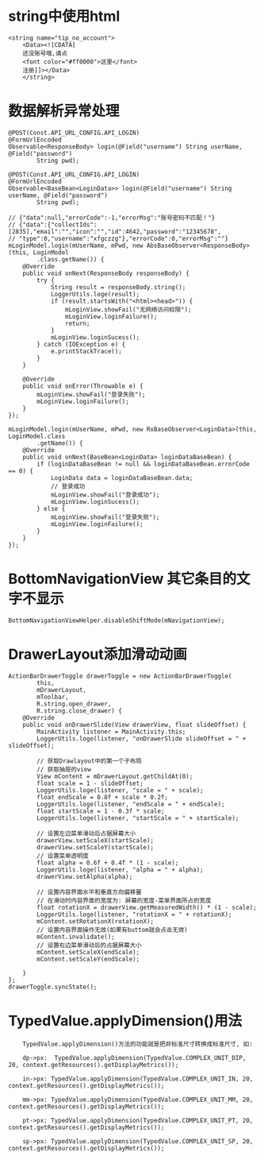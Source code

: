 # string中使用html

    <string name="tip_no_account">
        <Data><![CDATA[
        还没账号哦,请点
        <font color="#ff0000">这里</font>
        注册]]></Data>
        </string>
        
# 数据解析异常处理

    @POST(Const.API_URL_CONFIG.API_LOGIN)
    @FormUrlEncoded
    Observable<ResponseBody> login(@Field("username") String userName, @Field("password")
            String pwd);
            
    @POST(Const.API_URL_CONFIG.API_LOGIN)
    @FormUrlEncoded
    Observable<BaseBean<LoginData>> login(@Field("username") String userName, @Field("password")
            String pwd);
    
    // {"data":null,"errorCode":-1,"errorMsg":"账号密码不匹配！"}
    // {"data":{"collectIds":[2835],"email":"","icon":"","id":4642,"password":"12345678",
    // "type":0,"username":"xfgczzg"},"errorCode":0,"errorMsg":""}
    mLoginModel.login(mUserName, mPwd, new AbsBaseObserver<ResponseBody>(this, LoginModel
            .class.getName()) {
        @Override
        public void onNext(ResponseBody responseBody) {
            try {
                String result = responseBody.string();
                LoggerUtils.loge(result);
                if (result.startsWith("<html><head>")) {
                    mLoginView.showFail("无网络访问权限");
                    mLoginView.loginFailure();
                    return;
                }
                mLoginView.loginSucess();
            } catch (IOException e) {
                e.printStackTrace();
            }
        }
    
        @Override
        public void onError(Throwable e) {
            mLoginView.showFail("登录失败");
            mLoginView.loginFailure();
        }
    });
    
    mLoginModel.login(mUserName, mPwd, new RxBaseObserver<LoginData>(this, LoginModel.class
            .getName()) {
        @Override
        public void onNext(BaseBean<LoginData> loginDataBaseBean) {
            if (loginDataBaseBean != null && loginDataBaseBean.errorCode == 0) {
                LoginData data = loginDataBaseBean.data;
                // 登录成功
                mLoginView.showFail("登录成功");
                mLoginView.loginSucess();
            } else {
                mLoginView.showFail("登录失败");
                mLoginView.loginFailure();
            }
        }
    });        
    
#  BottomNavigationView 其它条目的文字不显示
    BottomNavigationViewHelper.disableShiftMode(mNavigationView);


# DrawerLayout添加滑动动画

    ActionBarDrawerToggle drawerToggle = new ActionBarDrawerToggle(
            this,
            mDrawerLayout,
            mToolbar,
            R.string.open_drawer,
            R.string.close_drawer) {
        @Override
        public void onDrawerSlide(View drawerView, float slideOffset) {
            MainActivity listener = MainActivity.this;
            LoggerUtils.loge(listener, "onDrawerSlide slideOffset = " + slideOffset);

            // 获取Drawlayout中的第一个子布局
            // 获取抽屉的view
            View mContent = mDrawerLayout.getChildAt(0);
            float scale = 1 - slideOffset;
            LoggerUtils.loge(listener, "scale = " + scale);
            float endScale = 0.8f + scale * 0.2f;
            LoggerUtils.loge(listener, "endScale = " + endScale);
            float startScale = 1 - 0.3f * scale;
            LoggerUtils.loge(listener, "startScale = " + startScale);

            // 设置左边菜单滑动后占据屏幕大小
            drawerView.setScaleX(startScale);
            drawerView.setScaleY(startScale);
            // 设置菜单透明度
            float alpha = 0.6f + 0.4f * (1 - scale);
            LoggerUtils.loge(listener, "alpha = " + alpha);
            drawerView.setAlpha(alpha);

            // 设置内容界面水平和垂直方向偏移量
            // 在滑动时内容界面的宽度为: 屏幕的宽度-菜单界面所占的宽度
            float rotationX = drawerView.getMeasuredWidth() * (1 - scale);
            LoggerUtils.loge(listener, "rotationX = " + rotationX);
            mContent.setRotationX(rotationX);
            // 设置内容界面操作无效(如果有buttom就会点击无效)
            mContent.invalidate();
            // 设置右边菜单滑动后的占据屏幕大小
            mContent.setScaleX(endScale);
            mContent.setScaleY(endScale);

        }
    };
    drawerToggle.syncState();


# TypedValue.applyDimension()用法

        TypedValue.applyDimension()方法的功能就是把非标准尺寸转换成标准尺寸, 如:

        dp->px:  TypedValue.applyDimension(TypedValue.COMPLEX_UNIT_DIP, 20, context.getResources().getDisplayMetrics());

        in->px: TypedValue.applyDimension(TypedValue.COMPLEX_UNIT_IN, 20, context.getResources().getDisplayMetrics());

        mm->px: TypedValue.applyDimension(TypedValue.COMPLEX_UNIT_MM, 20, context.getResources().getDisplayMetrics());

        pt->px: TypedValue.applyDimension(TypedValue.COMPLEX_UNIT_PT, 20, context.getResources().getDisplayMetrics());

        sp->px: TypedValue.applyDimension(TypedValue.COMPLEX_UNIT_SP, 20, context.getResources().getDisplayMetrics());
